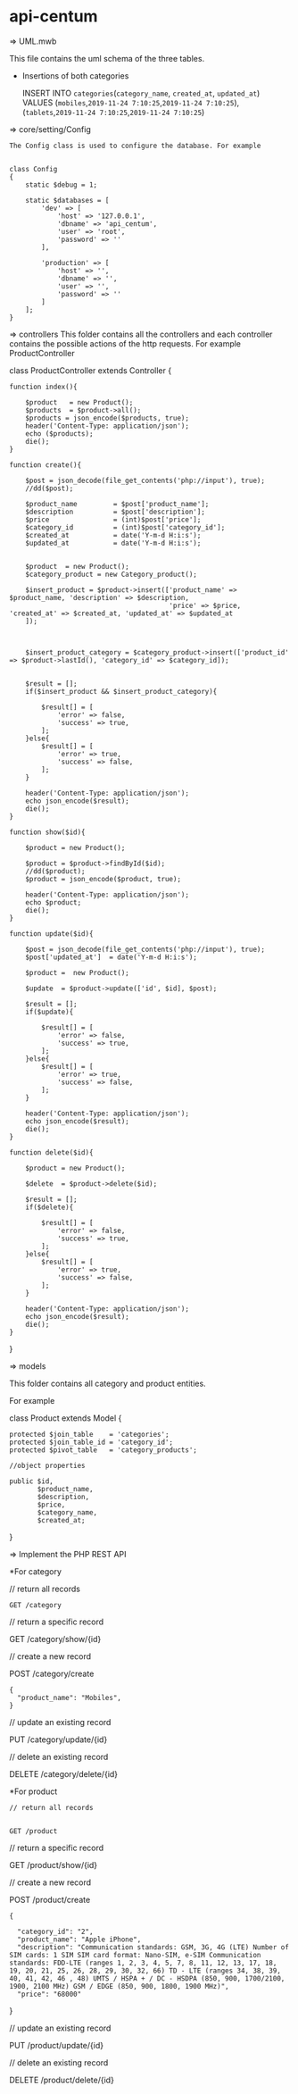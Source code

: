 # api-centum

=> UML.mwb


   This file contains the uml schema of the three tables.
   
   
   * Insertions of both categories
   
   
       INSERT INTO `categories`(`category_name`, `created_at`, `updated_at`) VALUES (`mobiles`,`2019-11-24 7:10:25`,`2019-11-24 7:10:25`),
                                                                                    (`tablets`,`2019-11-24 7:10:25`,`2019-11-24 7:10:25`)
   
=> core/setting/Config


    The Config class is used to configure the database. For example
    
    
    class Config
    {
        static $debug = 1;

        static $databases = [
            'dev' => [
                'host' => '127.0.0.1',
                'dbname' => 'api_centum',
                'user' => 'root',
                'password' => ''
            ],

            'production' => [
                'host' => '',
                'dbname' => '',
                'user' => '',
                'password' => ''
            ]
        ];
    }
    
=> controllers
    This folder contains all the controllers and each controller contains the possible actions of the http requests.
    For example ProductController
   


class ProductController extends Controller
{


    function index(){

        $product   = new Product();
        $products  = $product->all();
        $products = json_encode($products, true);
        header('Content-Type: application/json');
        echo ($products);
        die();
    }

    function create(){

        $post = json_decode(file_get_contents('php://input'), true);
        //dd($post);

        $product_name         = $post['product_name'];
        $description          = $post['description'];
        $price                = (int)$post['price'];
        $category_id          = (int)$post['category_id'];
        $created_at           = date('Y-m-d H:i:s');
        $updated_at           = date('Y-m-d H:i:s');


        $product  = new Product();
        $category_product = new Category_product();

        $insert_product = $product->insert(['product_name' => $product_name, 'description' => $description,
                                            'price' => $price, 'created_at' => $created_at, 'updated_at' => $updated_at
        ]);



        $insert_product_category = $category_product->insert(['product_id' => $product->lastId(), 'category_id' => $category_id]);


        $result = [];
        if($insert_product && $insert_product_category){

            $result[] = [
                'error' => false,
                'success' => true,
            ];
        }else{
            $result[] = [
                'error' => true,
                'success' => false,
            ];
        }

        header('Content-Type: application/json');
        echo json_encode($result);
        die();
    }

    function show($id){

        $product = new Product();

        $product = $product->findById($id);
        //dd($product);
        $product = json_encode($product, true);

        header('Content-Type: application/json');
        echo $product;
        die();
    }

    function update($id){

        $post = json_decode(file_get_contents('php://input'), true);
        $post['updated_at']  = date('Y-m-d H:i:s');

        $product =  new Product();

        $update  = $product->update(['id', $id], $post);

        $result = [];
        if($update){

            $result[] = [
                'error' => false,
                'success' => true,
            ];
        }else{
            $result[] = [
                'error' => true,
                'success' => false,
            ];
        }

        header('Content-Type: application/json');
        echo json_encode($result);
        die();
    }

    function delete($id){

        $product = new Product();

        $delete  = $product->delete($id);
        
        $result = [];
        if($delete){

            $result[] = [
                'error' => false,
                'success' => true,
            ];
        }else{
            $result[] = [
                'error' => true,
                'success' => false,
            ];
        }

        header('Content-Type: application/json');
        echo json_encode($result);
        die();
    }
}


=> models


   This folder contains all category and product entities.
   
   
   For example
 

class Product extends Model
{



    protected $join_table    = 'categories';
    protected $join_table_id = 'category_id';
    protected $pivot_table   = 'category_products';

    //object properties

    public $id,
           $product_name,
           $description,
           $price,
           $category_name,
           $created_at;
}

=> Implement the PHP REST API
   
   *For category
   
   // return all records
   
   
    GET /category

  // return a specific record
  
  
   GET /category/show/{id}

  // create a new record
  
  
   POST /category/create
   
   
    {
      "product_name": "Mobiles",
    }


  // update an existing record
  
  
   PUT /category/update/{id}
   
   

  // delete an existing record
  
  
  DELETE /category/delete/{id}
  
  
  *For product
  
    // return all records
    
    
    GET /product

  // return a specific record
  
  
   GET /product/show/{id}

  // create a new record
  
  
   POST /product/create
   
   
    {
     
      "category_id": "2",
      "product_name": "Apple iPhone",
      "description": "Communication standards: GSM, 3G, 4G (LTE) Number of SIM cards: 1 SIM SIM card format: Nano-SIM, e-SIM Communication standards: FDD-LTE (ranges 1, 2, 3, 4, 5, 7, 8, 11, 12, 13, 17, 18, 19, 20, 21, 25, 26, 28, 29, 30, 32, 66) TD ‑ LTE (ranges 34, 38, 39, 40, 41, 42, 46 , 48) UMTS / HSPA + / DC ‑ HSDPA (850, 900, 1700/2100, 1900, 2100 MHz) GSM / EDGE (850, 900, 1800, 1900 MHz)",
      "price": "68000"
   }

  // update an existing record
  
  
   PUT /product/update/{id}
   

  // delete an existing record
  
  
  DELETE /product/delete/{id}








